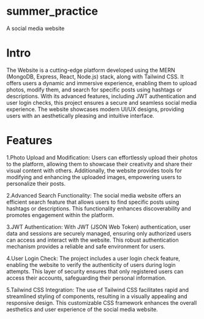 # summer_practice
A social media website


# Intro
The Website is a cutting-edge platform developed using the MERN (MongoDB, Express, React, Node.js) stack, along with Tailwind CSS. It offers users a dynamic and immersive experience, enabling them to upload photos, modify them, and search for specific posts using hashtags or descriptions. With its advanced features, including JWT authentication and user login checks, this project ensures a secure and seamless social media experience. The website showcases modern UI/UX designs, providing users with an aesthetically pleasing and intuitive interface.


# Features 
1.Photo Upload and Modification: Users can effortlessly upload their photos to the platform, allowing them to showcase their creativity and share their visual content with others. Additionally, the website provides tools for modifying and enhancing the uploaded images, empowering users to personalize their posts.

2.Advanced Search Functionality: The social media website offers an efficient search feature that allows users to find specific posts using hashtags or descriptions. This functionality enhances discoverability and promotes engagement within the platform.

3.JWT Authentication: With JWT (JSON Web Token) authentication, user data and sessions are securely managed, ensuring only authorized users can access and interact with the website. This robust authentication mechanism provides a reliable and safe environment for users.

4.User Login Check: The project includes a user login check feature, enabling the website to verify the authenticity of users during login attempts. This layer of security ensures that only registered users can access their accounts, safeguarding their personal information.

5.Tailwind CSS Integration: The use of Tailwind CSS facilitates rapid and streamlined styling of components, resulting in a visually appealing and responsive design. This customizable CSS framework enhances the overall aesthetics and user experience of the social media website.
